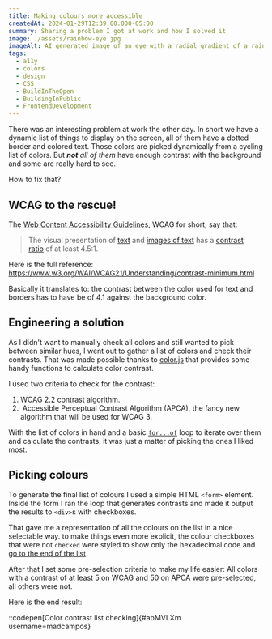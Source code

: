 ```yaml
---
title: Making colours more accessible
createdAt: 2024-01-29T12:39:00.000-05:00
summary: Sharing a problem I got at work and how I solved it
image: ./assets/rainbow-eye.jpg
imageAlt: AI generated image of an eye with a radial gradient of a rainbow on it's iris
tags:
  - a11y
  - colors
  - design
  - CSS
  - BuildInTheOpen
  - BuildingInPublic
  - FrontendDevelopment
---
```


There was an interesting problem at work the other day. In short we have a dynamic list of things to display on the screen, all of them have a dotted border and colored text. Those colors are picked dynamically from a cycling list of colors. But _**not** all of them_ have enough contrast with the background and some are really hard to see.

How to fix that?

## WCAG to the rescue!

The [Web Content Accessibility Guidelines](https://www.w3.org/TR/WCAG22/), WCAG for short, say that:

> The visual presentation of [text](https://www.w3.org/WAI/WCAG21/Understanding/contrast-minimum.html#dfn-text) and [images of text](https://www.w3.org/WAI/WCAG21/Understanding/contrast-minimum.html#dfn-image-of-text) has a [contrast ratio](https://www.w3.org/WAI/WCAG21/Understanding/contrast-minimum.html#dfn-contrast-ratio) of at least 4.5:1.

Here is the full reference: https://www.w3.org/WAI/WCAG21/Understanding/contrast-minimum.html

Basically it translates to: the contrast between the color used for text and borders has to have be of 4.1 against the background color.

## Engineering a solution

As I didn't want to manually check all colors and still wanted to pick between similar hues, I went out to gather a list of colors and check their contrasts. That was made possible thanks to [color.js](https://colorjs.io/) that provides some handy functions to calculate color contrast.

I used two criteria to check for the contrast:

1. WCAG 2.2 contrast algorithm.
2.  Accessible Perceptual Contrast Algorithm (APCA), the fancy new algorithm that will be used for WCAG 3.

With the list of colors in hand and a basic [`for...of`](https://developer.mozilla.org/en-US/docs/Web/JavaScript/Reference/Statements/for...of) loop to iterate over them and calculate the contrasts, it was just a matter of picking the ones I liked most.

## Picking colours

To generate the final list of colours I used a simple HTML `<form>` element. Inside the form I ran the loop that generates contrasts and made it output the results to `<div>`s with checkboxes.

That gave me a representation of all the colours on the list in a nice selectable way. to make things even more explicit, the colour checkboxes that were not `checked` were styled to show only the hexadecimal code and [go to the end of the list](https://developer.mozilla.org/en-US/docs/Web/CSS/CSS_flexible_box_layout/Ordering_flex_items#the_order_property).

After that I set some pre-selection criteria to make my life easier: All colors with a contrast of at least 5 on WCAG and 50 on APCA were pre-selected, all others were not.

Here is the end result:

::codepen[Color contrast list checking]{#abMVLXm username=madcampos}
